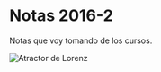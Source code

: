 # Notas 2016-2
Notas que voy tomando de los cursos.

![Atractor de Lorenz](http://www.hyperraum.ch/lorenz-attraktor.jpg)
